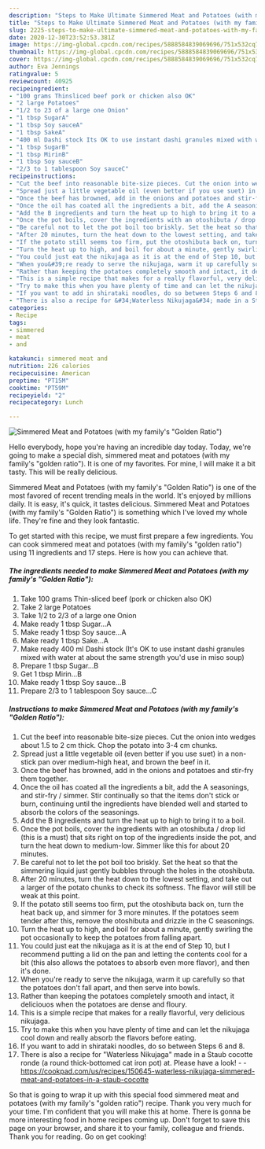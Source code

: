 ```yaml
---
description: "Steps to Make Ultimate Simmered Meat and Potatoes (with my family&amp;#39;s &amp;#34;Golden Ratio&amp;#34;)"
title: "Steps to Make Ultimate Simmered Meat and Potatoes (with my family&amp;#39;s &amp;#34;Golden Ratio&amp;#34;)"
slug: 2225-steps-to-make-ultimate-simmered-meat-and-potatoes-with-my-family-and-39-s-and-34-golden-ratio-and-34
date: 2020-12-30T23:52:53.381Z
image: https://img-global.cpcdn.com/recipes/5888584839069696/751x532cq70/simmered-meat-and-potatoes-with-my-familys-golden-ratio-recipe-main-photo.jpg
thumbnail: https://img-global.cpcdn.com/recipes/5888584839069696/751x532cq70/simmered-meat-and-potatoes-with-my-familys-golden-ratio-recipe-main-photo.jpg
cover: https://img-global.cpcdn.com/recipes/5888584839069696/751x532cq70/simmered-meat-and-potatoes-with-my-familys-golden-ratio-recipe-main-photo.jpg
author: Eva Jennings
ratingvalue: 5
reviewcount: 40925
recipeingredient:
- "100 grams Thinsliced beef pork or chicken also OK"
- "2 large Potatoes"
- "1/2 to 23 of a large one Onion"
- "1 tbsp SugarA"
- "1 tbsp Soy sauceA"
- "1 tbsp SakeA"
- "400 ml Dashi stock Its OK to use instant dashi granules mixed with water at about the same strength youd use in miso soup"
- "1 tbsp SugarB"
- "1 tbsp MirinB"
- "1 tbsp Soy sauceB"
- "2/3 to 1 tablespoon Soy sauceC"
recipeinstructions:
- "Cut the beef into reasonable bite-size pieces. Cut the onion into wedges about 1.5 to 2 cm thick. Chop the potato into 3-4 cm chunks."
- "Spread just a little vegetable oil (even better if you use suet) in a non-stick pan over medium-high heat, and brown the beef in it."
- "Once the beef has browned, add in the onions and potatoes and stir-fry them together."
- "Once the oil has coated all the ingredients a bit, add the A seasonings, and stir-fry / simmer. Stir continually so that the items don&#39;t stick or burn, continuing until the ingredients have blended well and started to absorb the colors of the seasonings."
- "Add the B ingredients and turn the heat up to high to bring it to a boil."
- "Once the pot boils, cover the ingredients with an otoshibuta / drop lid (this is a must) that sits right on top of the ingredients inside the pot, and turn the heat down to medium-low. Simmer like this for about 20 minutes."
- "Be careful not to let the pot boil too briskly. Set the heat so that the simmering liquid just gently bubbles through the holes in the otoshibuta."
- "After 20 minutes, turn the heat down to the lowest setting, and take out a larger of the potato chunks to check its softness. The flavor will still be weak at this point."
- "If the potato still seems too firm, put the otoshibuta back on, turn the heat back up, and simmer for 3 more minutes. If the potatoes seem tender after this, remove the otoshibuta and drizzle in the C seasonings."
- "Turn the heat up to high, and boil for about a minute, gently swirling the pot occasionally to keep the potatoes from falling apart."
- "You could just eat the nikujaga as it is at the end of Step 10, but I recommend putting a lid on the pan and letting the contents cool for a bit (this also allows the potatoes to absorb even more flavor), and then it&#39;s done."
- "When you&#39;re ready to serve the nikujaga, warm it up carefully so that the potatoes don&#39;t fall apart, and then serve into bowls."
- "Rather than keeping the potatoes completely smooth and intact, it deliciouos when the potatoes are dense and floury."
- "This is a simple recipe that makes for a really flavorful, very delicious nikujaga."
- "Try to make this when you have plenty of time and can let the nikujaga cool down and really absorb the flavors before eating."
- "If you want to add in shirataki noodles, do so between Steps 6 and 8."
- "There is also a recipe for &#34;Waterless Nikujaga&#34; made in a Staub cocotte ronde (a round thick-bottomed cat iron pot) at. Please have a look!  https://cookpad.com/us/recipes/150645-waterless-nikujaga-simmered-meat-and-potatoes-in-a-staub-cocotte"
categories:
- Recipe
tags:
- simmered
- meat
- and

katakunci: simmered meat and 
nutrition: 226 calories
recipecuisine: American
preptime: "PT15M"
cooktime: "PT59M"
recipeyield: "2"
recipecategory: Lunch

---
```



![Simmered Meat and Potatoes (with my family&#39;s &#34;Golden Ratio&#34;)](https://img-global.cpcdn.com/recipes/5888584839069696/751x532cq70/simmered-meat-and-potatoes-with-my-familys-golden-ratio-recipe-main-photo.jpg)

Hello everybody, hope you're having an incredible day today. Today, we're going to make a special dish, simmered meat and potatoes (with my family&#39;s &#34;golden ratio&#34;). It is one of my favorites. For mine, I will make it a bit tasty. This will be really delicious.

Simmered Meat and Potatoes (with my family&#39;s &#34;Golden Ratio&#34;) is one of the most favored of recent trending meals in the world. It's enjoyed by millions daily. It is easy, it's quick, it tastes delicious. Simmered Meat and Potatoes (with my family&#39;s &#34;Golden Ratio&#34;) is something which I've loved my whole life. They're fine and they look fantastic.




To get started with this recipe, we must first prepare a few ingredients. You can cook simmered meat and potatoes (with my family&#39;s &#34;golden ratio&#34;) using 11 ingredients and 17 steps. Here is how you can achieve that.

<!--inarticleads1-->

##### The ingredients needed to make Simmered Meat and Potatoes (with my family&#39;s &#34;Golden Ratio&#34;):

1. Take 100 grams Thin-sliced beef (pork or chicken also OK)
1. Take 2 large Potatoes
1. Take 1/2 to 2/3 of a large one Onion
1. Make ready 1 tbsp Sugar...A
1. Make ready 1 tbsp Soy sauce...A
1. Make ready 1 tbsp Sake...A
1. Make ready 400 ml Dashi stock (It&#39;s OK to use instant dashi granules mixed with water at about the same strength you&#39;d use in miso soup)
1. Prepare 1 tbsp Sugar...B
1. Get 1 tbsp Mirin...B
1. Make ready 1 tbsp Soy sauce...B
1. Prepare 2/3 to 1 tablespoon Soy sauce...C




<!--inarticleads2-->

##### Instructions to make Simmered Meat and Potatoes (with my family&#39;s &#34;Golden Ratio&#34;):

1. Cut the beef into reasonable bite-size pieces. Cut the onion into wedges about 1.5 to 2 cm thick. Chop the potato into 3-4 cm chunks.
1. Spread just a little vegetable oil (even better if you use suet) in a non-stick pan over medium-high heat, and brown the beef in it.
1. Once the beef has browned, add in the onions and potatoes and stir-fry them together.
1. Once the oil has coated all the ingredients a bit, add the A seasonings, and stir-fry / simmer. Stir continually so that the items don&#39;t stick or burn, continuing until the ingredients have blended well and started to absorb the colors of the seasonings.
1. Add the B ingredients and turn the heat up to high to bring it to a boil.
1. Once the pot boils, cover the ingredients with an otoshibuta / drop lid (this is a must) that sits right on top of the ingredients inside the pot, and turn the heat down to medium-low. Simmer like this for about 20 minutes.
1. Be careful not to let the pot boil too briskly. Set the heat so that the simmering liquid just gently bubbles through the holes in the otoshibuta.
1. After 20 minutes, turn the heat down to the lowest setting, and take out a larger of the potato chunks to check its softness. The flavor will still be weak at this point.
1. If the potato still seems too firm, put the otoshibuta back on, turn the heat back up, and simmer for 3 more minutes. If the potatoes seem tender after this, remove the otoshibuta and drizzle in the C seasonings.
1. Turn the heat up to high, and boil for about a minute, gently swirling the pot occasionally to keep the potatoes from falling apart.
1. You could just eat the nikujaga as it is at the end of Step 10, but I recommend putting a lid on the pan and letting the contents cool for a bit (this also allows the potatoes to absorb even more flavor), and then it&#39;s done.
1. When you&#39;re ready to serve the nikujaga, warm it up carefully so that the potatoes don&#39;t fall apart, and then serve into bowls.
1. Rather than keeping the potatoes completely smooth and intact, it deliciouos when the potatoes are dense and floury.
1. This is a simple recipe that makes for a really flavorful, very delicious nikujaga.
1. Try to make this when you have plenty of time and can let the nikujaga cool down and really absorb the flavors before eating.
1. If you want to add in shirataki noodles, do so between Steps 6 and 8.
1. There is also a recipe for &#34;Waterless Nikujaga&#34; made in a Staub cocotte ronde (a round thick-bottomed cat iron pot) at. Please have a look! -  - https://cookpad.com/us/recipes/150645-waterless-nikujaga-simmered-meat-and-potatoes-in-a-staub-cocotte




So that is going to wrap it up with this special food simmered meat and potatoes (with my family&#39;s &#34;golden ratio&#34;) recipe. Thank you very much for your time. I'm confident that you will make this at home. There is gonna be more interesting food in home recipes coming up. Don't forget to save this page on your browser, and share it to your family, colleague and friends. Thank you for reading. Go on get cooking!
